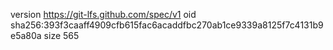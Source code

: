 version https://git-lfs.github.com/spec/v1
oid sha256:393f3caaff4909cfb615fac6acaddfbc270ab1ce9339a8125f7c4131b9e5a80a
size 565
